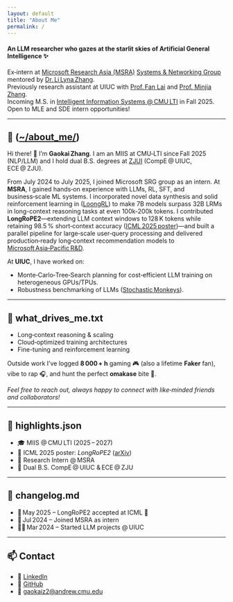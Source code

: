 ```yaml
---
layout: default
title: "About Me"
permalink: /
---
```


#### An LLM researcher who gazes at the starlit skies of Artificial General Intelligence ✨

Ex‑intern at [Microsoft Research Asia (MSRA)](https://www.microsoft.com/en-us/research/lab/microsoft-research-asia/) [Systems & Networking Group](https://www.microsoft.com/en-us/research/group/systems-research-group-asia/) mentored by [Dr. Li Lyna Zhang](https://www.microsoft.com/en-us/research/people/lzhani/).  
Previously research assistant at UIUC with [Prof. Fan Lai](https://www.fanlai.me/) and [Prof. Minjia Zhang](https://minjiazhang.github.io/).  
Incoming M.S. in [Intelligent Information Systems @ CMU LTI](https://miis.cs.cmu.edu/) in Fall 2025.
Open to MLE and SDE intern opportunities! 

---

## 📂 ([~/about_me/](/Gaokai_Resume.pdf))

Hi there! 👋 I’m **Gaokai Zhang**. I am an MIIS at CMU‑LTI since Fall 2025 (NLP/LLM) and I hold dual B.S. degrees at [ZJUI](https://zjui.intl.zju.edu.cn/en/) (CompE @ UIUC, ECE @ ZJU).

From July 2024 to July 2025, I joined Microsoft SRG group as an intern. At **MSRA**, I gained hands‑on experience with LLMs, RL, SFT, and business‑scale ML systems. I incorporated novel data synthesis and solid reinforcement learning in ([LoongRL](https://arxiv.org/abs/2510.19363)) to make 7B models surpass 32B LRMs in long-context reasoning tasks at even 100k-200k tokens.
I contributed **LongRoPE2**—extending LLM context windows to 128 K tokens while retaining 98.5 % short‑context accuracy ([ICML 2025 poster](https://arxiv.org/abs/2502.20082))—and built a parallel pipeline for large‑scale user‑query processing and delivered production‑ready long‑context recommendation models to [Microsoft Asia‑Pacific R&D](https://www.microsoft.com/en-us/aprd/default).

At **UIUC**, I have worked on:  
- Monte‑Carlo‑Tree‑Search planning for cost‑efficient LLM training on heterogeneous GPUs/TPUs.  
- Robustness benchmarking of LLMs ([Stochastic Monkeys](https://arxiv.org/abs/2411.02785)).  

---

## 🧠 what_drives_me.txt
- Long‑context reasoning & scaling  
- Cloud‑optimized training architectures  
- Fine-tuning and reinforcement learning  

Outside work I’ve logged **8 000 + h** gaming 🎮 (also a lifetime **Faker** fan), vibe to rap 🎧, and hunt the perfect **omakase** bite 🍣.  

*Feel free to reach out, always happy to connect with like‑minded friends and collaborators!*  

---

## 🏅 highlights.json
- 🎓 MIIS @ CMU LTI (2025 – 2027)  
- 🧪 ICML 2025 poster: *LongRoPE2* ([arXiv](https://arxiv.org/abs/2502.20082))  
- 💼 Research Intern @ MSRA
- 🏫 Dual B.S. CompE @ UIUC & ECE @ ZJU  
<!--- 🏅 1× recipient of China’s National Scholarship — awarded to the top 0.2% of university students nationwide-->  

---

## 📰 changelog.md
- 🧾 May 2025 – LongRoPE2 accepted at ICML 🎉  
- 🏢 Jul 2024 – Joined MSRA as intern  
- 🧑‍🔬 Mar 2024 – Started LLM projects @ UIUC  

---

## 📫 Contact
- 💼 [LinkedIn](https://linkedin.com/in/gaokaizhang)  
- 🐙 [GitHub](https://github.com/GaokaiZhang)  
- 📧 [gaokaiz2@andrew.cmu.edu](mailto:gaokaiz2@andrew.cmu.edu)
